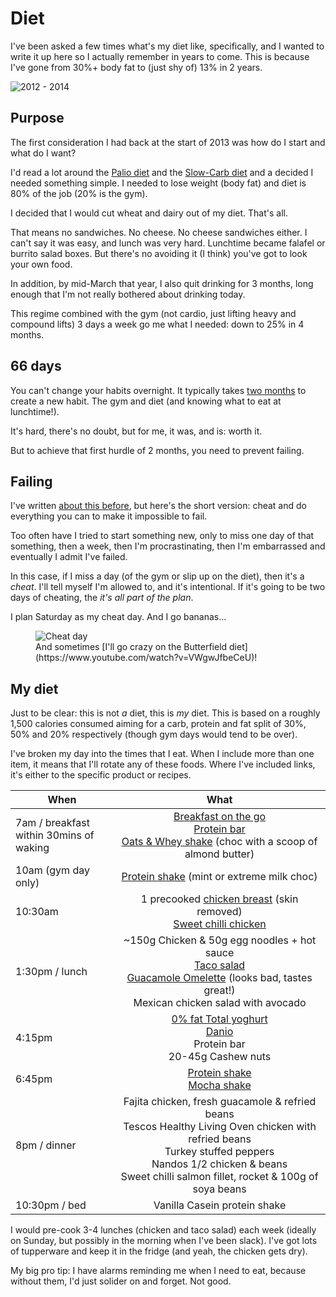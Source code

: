 # Diet

I've been asked a few times what's my diet like, specifically, and I wanted to write it up here so I actually remember in years to come. This is because I've gone from 30%+ body fat to (just shy of) 13% in 2 years.

<!--more-->

![2012 - 2014](/images/2012-2014.jpg)

## Purpose

The first consideration I had back at the start of 2013 was how do I start and what do I want?

I'd read a lot around the [Palio diet](http://en.wikipedia.org/wiki/Paleolithic_diet) and the [Slow-Carb diet](http://en.wikipedia.org/wiki/Slow-Carb_Diet) and a decided I needed something simple. I needed to lose weight (body fat) and diet is 80% of the job (20% is the gym).

I decided that I would cut wheat and dairy out of my diet. That's all.

That means no sandwiches. No cheese. No cheese sandwiches either. I can't say it was easy, and lunch was very hard. Lunchtime became falafel or burrito salad boxes. But there's no avoiding it (I think) you've got to look your own food.

In addition, by mid-March that year, I also quit drinking for 3 months, long enough that I'm not really bothered about drinking today.

This regime combined with the gym (not cardio, just lifting heavy and compound lifts) 3 days a week go me what I needed: down to 25% in 4 months.

## 66 days

You can't change your habits overnight. It typically takes [two months](http://www.telegraph.co.uk/health/healthnews/5857845/It-takes-66-days-to-form-a-habit.html) to create a new habit. The gym and diet (and knowing what to eat at lunchtime!).

It's hard, there's no doubt, but for me, it was, and is: worth it.

But to achieve that first hurdle of 2 months, you need to prevent failing.

## Failing

I've written [about this before](https://remysharp.com/2014/01/27/cheat), but here's the short version: cheat and do everything you can to make it impossible to fail.

Too often have I tried to start something new, only to miss one day of that something, then a week, then I'm procrastinating, then I'm embarrassed and eventually I admit I've failed.

In this case, if I miss a day (of the gym or slip up on the diet), then it's a *cheat*. I'll tell myself I'm allowed to, and it's intentional. If it's going to be two days of cheating, the *it's all part of the plan*.

I plan Saturday as my cheat day. And I go bananas...

<figure><img class="withcredit" src="/images/cheat-day.jpg" title="Cheat day"><figcaption class="credit">And sometimes [I'll go crazy on the Butterfield diet](https://www.youtube.com/watch?v=VWgwJfbeCeU)!</figcaption></figure>

## My diet

Just to be clear: this is not *a* diet, this is *my* diet. This is based on a roughly 1,500 calories consumed aiming for a carb, protein and fat split of 30%, 50% and 20% respectively (though gym days would tend to be over).

I've broken my day into the times that I eat. When I include more than one item, it means that I'll rotate any of these foods. Where I've included links, it's either to the specific product or recipes.

| When        | What            |
| ------------- |:-------------:|
| 7am / breakfast<br>within 30mins of waking | [Breakfast on the go](http://www.tesco.com/groceries/product/details/?id=283691370)<br>[Protein bar](http://www.sci-mx.co.uk/product-a-z/pro2go-duo-bar.html)<br>[Oats & Whey shake](http://www.dolphinfitness.co.uk/en/optimum-nutrition-natural-whey-and-oats/21659) (choc with a scoop of almond butter) |
| 10am (gym day only)      |[Protein shake](http://www.dolphinfitness.co.uk/en/optimum-nutrition-100-whey-gold-2.2kg/16825) (mint or extreme milk choc)|
| 10:30am      | 1 precooked [chicken breast](http://www.tesco.com/groceries/product/details/?id=264465356) (skin removed)<br>[Sweet chilli chicken](http://www.tesco.com/groceries/product/details/?id=279817782) |
| 1:30pm / lunch | ~150g Chicken & 50g egg noodles + hot sauce<br>[Taco salad](https://gist.github.com/remy/7c55ff6fbec15fe88ba3#file-taco-salad-md)<br>[Guacamole Omelette](https://gist.github.com/remy/7c55ff6fbec15fe88ba3#file-guac-omlette-md) (looks bad, tastes great!)<br>Mexican chicken salad with avocado |
| 4:15pm | [0% fat Total yoghurt](http://uk.fage.eu/product/yoghurt/total-0-170g)<br>[Danio](http://danio.co.uk/)<br>Protein bar<br>20-45g Cashew nuts |
| 6:45pm | [Protein shake](http://www.dolphinfitness.co.uk/en/optimum-nutrition-100-whey-gold-2.2kg/16825)<br>[Mocha shake](https://gist.github.com/remy/7c55ff6fbec15fe88ba3#file-mocha-shake-md) |
| 8pm / dinner | Fajita chicken, fresh guacamole & refried beans<br>Tescos Healthy Living Oven chicken with refried beans<br>Turkey stuffed peppers<br>Nandos 1/2 chicken & beans<br>Sweet chilli salmon fillet, rocket & 100g of soya beans|
| 10:30pm / bed | Vanilla Casein protein shake |

I would pre-cook 3-4 lunches (chicken and taco salad) each week (ideally on Sunday, but possibly in the morning when I've been slack). I've got lots of tupperware and keep it in the fridge (and yeah, the chicken gets dry).

My big pro tip: I have alarms reminding me when I need to eat, because without them, I'd just solider on and forget. Not good.